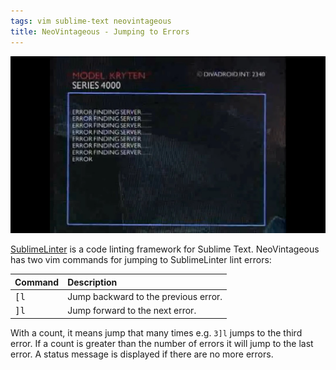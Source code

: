 ```yaml
---
tags: vim sublime-text neovintageous
title: NeoVintageous - Jumping to Errors
---
```


![Red Dwarf - Terrorform (1992)](/assets/red-dwarf.webp)

[SublimeLinter](https://packagecontrol.io/search/SublimeLinter) is a code linting framework for Sublime Text. NeoVintageous has two vim commands for jumping to SublimeLinter lint errors:

Command | Description
:------ | :----------
<kbd>[l</kbd> | Jump backward to the previous error.
<kbd>]l</kbd> | Jump forward to the next error.

With a count, it means jump that many times e.g. `3]l` jumps to the third error. If a count is greater than the number of errors it will jump to the last error. A status message is displayed if there are no more errors.

